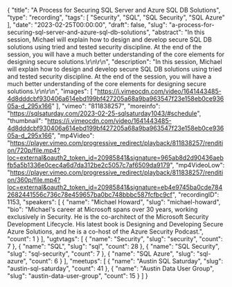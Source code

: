 {
  "title": "A Process for Securing SQL Server and Azure SQL DB Solutions",
  "type": "recording",
  "tags": [
    "Security",
    "SQL",
    "SQL Security",
    "SQL Azure"
  ],
  "date": "2023-02-25T00:00:00",
  "draft": false,
  "slug": "a-process-for-securing-sql-server-and-azure-sql-db-solutions",
  "abstract": "In this session, Michael will explain how to design and develop secure SQL DB solutions using tried and tested security discipline. At the end of the session, you will have a much better understanding of the core elements for designing secure solutions.\r\n\r\n",
  "description": "In this session, Michael will explain how to design and develop secure SQL DB solutions using tried and tested security discipline. At the end of the session, you will have a much better understanding of the core elements for designing secure solutions.\r\n\r\n",
  "images": [
    "https://i.vimeocdn.com/video/1641443485-4d8dddcbf930406a614ebd199bf427205a68a9ba963547f23e158eb0ce93605a-d_295x166"
  ],
  "vimeo": "811838257",
  "moreinfo": "https://sqlsaturday.com/2023-02-25-sqlsaturday1043/#schedule",
  "thumbnail": "https://i.vimeocdn.com/video/1641443485-4d8dddcbf930406a614ebd199bf427205a68a9ba963547f23e158eb0ce93605a-d_295x166",
  "mp4Video": "https://player.vimeo.com/progressive_redirect/playback/811838257/rendition/720p/file.mp4?loc=external&oauth2_token_id=20985841&signature=965ab8d2d90436aebfb5a5b1336e0cec4a6d7da312be2c5057c7af6509da9179",
  "mp4VideoLow": "https://player.vimeo.com/progressive_redirect/playback/811838257/rendition/360p/file.mp4?loc=external&oauth2_token_id=20985841&signature=eb4e9745ba0cde7842682441556c736c78e459657ba0bc748bbbc587fcfbc9cf",
  "recordingID": 1153,
  "speakers": [
    {
      "name": "Michael Howard",
      "slug": "michael-howard",
      "bio": "Michael's career at Microsoft spans over 30 years, working exclusively in Security. He is the co-architect of the Microsoft Security Development Lifecycle. His latest book is Designing and Developing Secure Azure Solutions, and he is a co-host of the Azure Security Podcast.",
      "count": 1
    }
  ],
  "ugtvtags": [
    {
      "name": "Security",
      "slug": "security",
      "count": 7
    },
    {
      "name": "SQL",
      "slug": "sql",
      "count": 28
    },
    {
      "name": "SQL Security",
      "slug": "sql-security",
      "count": 7
    },
    {
      "name": "SQL Azure",
      "slug": "sql-azure",
      "count": 6
    }
  ],
  "meetups": [
    {
      "name": "Austin SQL Saturday",
      "slug": "austin-sql-saturday",
      "count": 41
    },
    {
      "name": "Austin Data User Group",
      "slug": "austin-data-user-group",
      "count": 15
    }
  ]
}
